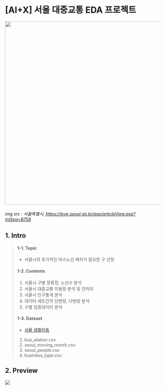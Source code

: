 
# [AI+X] 서울 대중교통 EDA 프로젝트
<div>
<img width="600" src = "https://love.seoul.go.kr/pds/Board/seoul_news_write/202204_09_1200.jpg"/><div/>
  
###### img src : 서울특별시, https://love.seoul.go.kr/asp/articleView.asp?intSeq=8758
  
## 1. Intro
>#### 1-1. Topic
>- 서울시의 추가적인 버스노선 배치가 필요한 구 선정
>
>#### 1-2. Contents
>1. 서울시 구별 정류장, 노선수 분석
>2. 서울시 대중교통 이용량 분석 및 전처리
>3. 서울시 인구통계 분석
>4. 데이터 세트간의 단변량, 다변량 분석
>5. 구별 업종데이터 분석
>#### 1-3. Dataset
> - [서울 생활이동](https://data.seoul.go.kr/dataVisual/seoul/seoulLivingMigration.do)
>
>1. bus_station.csv
>2. seoul_moving_month.csv
>3. seoul_people.csv
>4. business_type.csv

## 2. Preview

<img src = "https://data.seoul.go.kr/resources/img/content/img_move-preview.jpg">
